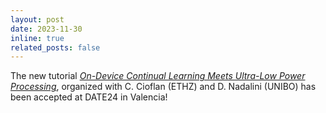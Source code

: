 ```yaml
---
layout: post
date: 2023-11-30
inline: true
related_posts: false
---
```


The new tutorial [_On-Device Continual Learning Meets Ultra-Low Power Processing_](https://www.date-conference.com/embedded-tutorial/et02), organized with C. Cioflan (ETHZ) and D. Nadalini (UNIBO) has been accepted at DATE24 in Valencia!


